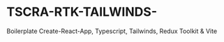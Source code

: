 # TSCRA-RTK-TAILWINDS-
Boilerplate Create-React-App, Typescript, Tailwinds, Redux Toolkit &amp; Vite 
